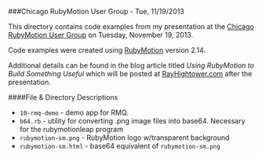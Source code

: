 ###Chicago RubyMotion User Group - Tue, 11/19/2013

This directory contains code examples from my presentation at the [Chicago RubyMotion User Group](http://www.meetup.com/Chicago-RubyMotion/events/143412442/) on Tuesday, November 19, 2013.

Code examples were created using [RubyMotion](http://rubymotion.com) version 2.14.

Additional details can be found in the blog article titled *Using RubyMotion to Build Something Useful* which will be posted at [RayHightower.com](http://rayhightower.com) after the presentation.

####File & Directory Descriptions

* `10-rmq-demo` - demo app for RMQ.
* `b64.rb` - utility for converting .png image files into base64.  Necessary for the rubymotionleap program
* `rubymotion-sm.png` - RubyMotion logo w/transparent background
* `rubymotion-sm.html` - base64 equivalent of `rubymotion-sm.png`

